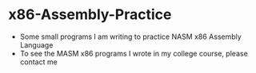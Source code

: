# x86-Assembly-Practice
* Some small programs I am writing to practice NASM x86 Assembly Language 
* To see the MASM x86 programs I wrote in my college course, please contact me 
